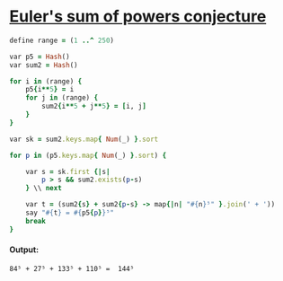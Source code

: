 [1]: http://rosettacode.org/wiki/Euler's_sum_of_powers_conjecture

# [Euler's sum of powers conjecture][1]

```ruby
define range = (1 ..^ 250)

var p5 = Hash()
var sum2 = Hash()

for i in (range) {
    p5{i**5} = i
    for j in (range) {
        sum2{i**5 + j**5} = [i, j]
    }
}

var sk = sum2.keys.map{ Num(_) }.sort

for p in (p5.keys.map{ Num(_) }.sort) {

    var s = sk.first {|s|
        p > s && sum2.exists(p-s)
    } \\ next

    var t = (sum2{s} + sum2{p-s} -> map{|n| "#{n}⁵" }.join(' + '))
    say "#{t} = #{p5{p}}⁵"
    break
}
```

#### Output:
```
84⁵ + 27⁵ + 133⁵ + 110⁵ =  144⁵
```
